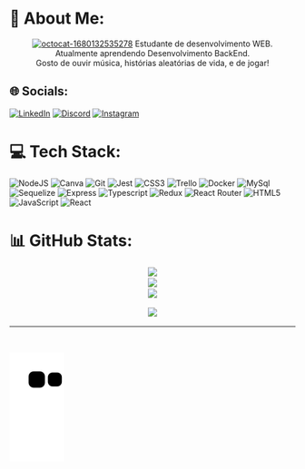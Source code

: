 # 💫 About Me:
<div align="center">
  <a href='https://postimg.cc/N5d7fp0M' target='_blank'><img src='https://i.postimg.cc/N5d7fp0M/octocat-1680132535278.png' border='0' alt='octocat-1680132535278'/></a>
  Estudante de desenvolvimento WEB.<br>Atualmente aprendendo Desenvolvimento BackEnd.<br>
  Gosto de ouvir música, histórias aleatórias de vida, e de jogar!
</div>

## 🌐 Socials:

[![LinkedIn](https://img.shields.io/badge/LinkedIn-%230077B5.svg?logo=linkedin&logoColor=white)](https://linkedin.com/in/amandaptela)
[![Discord](https://img.shields.io/badge/Discord-%237289DA.svg?logo=discord&logoColor=white)](https://discord.gg/9MPShckuBd) 
[![Instagram](https://img.shields.io/badge/Instagram-%23E4405F.svg?logo=Instagram&logoColor=white)](https://instagram.com/manda1_6)


# 💻 Tech Stack:
![NodeJS](https://img.shields.io/badge/node.js-6DA55F?style=for-the-badge&logo=node.js&logoColor=white)
![Canva](https://img.shields.io/badge/Canva-%2300C4CC.svg?style=for-the-badge&logo=Canva&logoColor=white)
![Git](https://img.shields.io/badge/git-%231572B6.svg?style=for-the-badge&logo=git&logoColor=white)
![Jest](https://img.shields.io/badge/jest-%231572B6.svg?style=for-the-badge&logo=jest&logoColor=white)
![CSS3](https://img.shields.io/badge/css3-%231572B6.svg?style=for-the-badge&logo=css3&logoColor=white)
![Trello](https://img.shields.io/badge/Trello-%23026AA7.svg?style=for-the-badge&logo=Trello&logoColor=white)
![Docker](https://img.shields.io/badge/docker-%231572B6.svg?style=for-the-badge&logo=docker&logoColor=white)
![MySql](https://img.shields.io/badge/mysql-%231572B6.svg?style=for-the-badge&logo=mysql&logoColor=white)
![Sequelize](https://img.shields.io/badge/sequelize-%231572B6.svg?style=for-the-badge&logo=sequelize&logoColor=white)
![Express](https://img.shields.io/badge/express-%231572B6.svg?style=for-the-badge&logo=express&logoColor=white)
![Typescript](https://img.shields.io/badge/typescript-%231572B6.svg?style=for-the-badge&logo=typescript&logoColor=white)
![Redux](https://img.shields.io/badge/redux-%23593d88.svg?style=for-the-badge&logo=redux&logoColor=white)
![React Router](https://img.shields.io/badge/React_Router-CA4245?style=for-the-badge&logo=react-router&logoColor=white)
![HTML5](https://img.shields.io/badge/html5-%23E34F26.svg?style=for-the-badge&logo=html5&logoColor=white)
![JavaScript](https://img.shields.io/badge/javascript-%23323330.svg?style=for-the-badge&logo=javascript&logoColor=%23F7DF1E)
![React](https://img.shields.io/badge/react-%2320232a.svg?style=for-the-badge&logo=react&logoColor=%2361DAFB)


# 📊 GitHub Stats:
<div align="center">

![](https://github-readme-stats.vercel.app/api?username=AmandaPtela&theme=nightowl&hide_border=false&include_all_commits=true&count_private=true)<br/>
![](https://github-readme-streak-stats.herokuapp.com/?user=AmandaPtela&theme=nightowl&hide_border=false)<br/>
![](https://github-readme-stats.vercel.app/api/top-langs/?username=AmandaPtela&theme=nightowl&hide_border=false&include_all_commits=true&count_private=true&layout=compact)

[![](https://visitcount.itsvg.in/api?id=AmandaPtela&icon=5&color=9)](https://visitcount.itsvg.in)
</div>

---
  <br>
  <div>
 
  ![Snake animation](https://github.com/amandaptela/amandaptela/blob/output/github-contribution-grid-snake.svg)
  </div>

